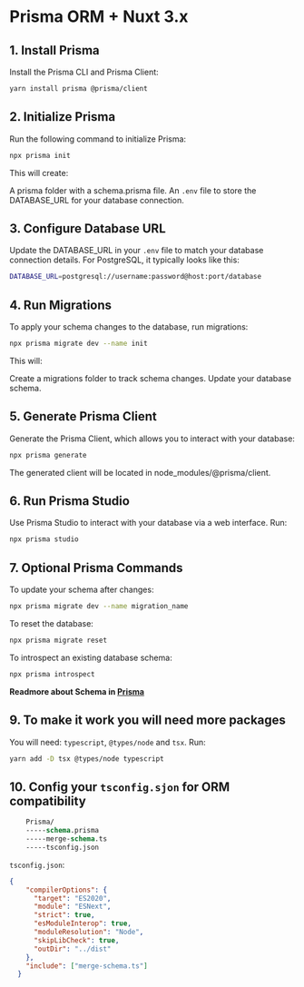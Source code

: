 # Prisma ORM + Nuxt 3.x

## 1. Install Prisma

Install the Prisma CLI and Prisma Client:

```bash
yarn install prisma @prisma/client
```

## 2. Initialize Prisma

Run the following command to initialize Prisma:

```bash
npx prisma init
```

This will create:

A prisma folder with a schema.prisma file.
An `.env` file to store the DATABASE_URL for your database connection.

## 3. Configure Database URL

Update the DATABASE_URL in your `.env` file to match your database connection details. For PostgreSQL, it typically looks like this:

```bash
DATABASE_URL=postgresql://username:password@host:port/database
```

## 4. Run Migrations

To apply your schema changes to the database, run migrations:

```bash
npx prisma migrate dev --name init
```

This will:

Create a migrations folder to track schema changes.
Update your database schema.

## 5. Generate Prisma Client

Generate the Prisma Client, which allows you to interact with your database:

```bash
npx prisma generate
```

The generated client will be located in node_modules/@prisma/client.

## 6. Run Prisma Studio

Use Prisma Studio to interact with your database via a web interface. Run:

```bash
npx prisma studio
```

## 7. Optional Prisma Commands

To update your schema after changes:

```bash
npx prisma migrate dev --name migration_name
```

To reset the database:

```bash
npx prisma migrate reset
```

To introspect an existing database schema:

```bash
npx prisma introspect
```

**Readmore about Schema in [Prisma](https://www.prisma.io/)**

## 9. To make it work you will need more packages

You will need: `typescript`, `@types/node` and `tsx`. Run:

```bash
yarn add -D tsx @types/node typescript
```

## 10. Config your `tsconfig.sjon` for ORM compatibility

```graphql
    Prisma/
    -----schema.prisma
    -----merge-schema.ts
    -----tsconfig.json
```

`tsconfig.json`:

```json
{
    "compilerOptions": {
      "target": "ES2020",
      "module": "ESNext",
      "strict": true,
      "esModuleInterop": true,
      "moduleResolution": "Node",
      "skipLibCheck": true,
      "outDir": "../dist"
    },
    "include": ["merge-schema.ts"]
  }
```
